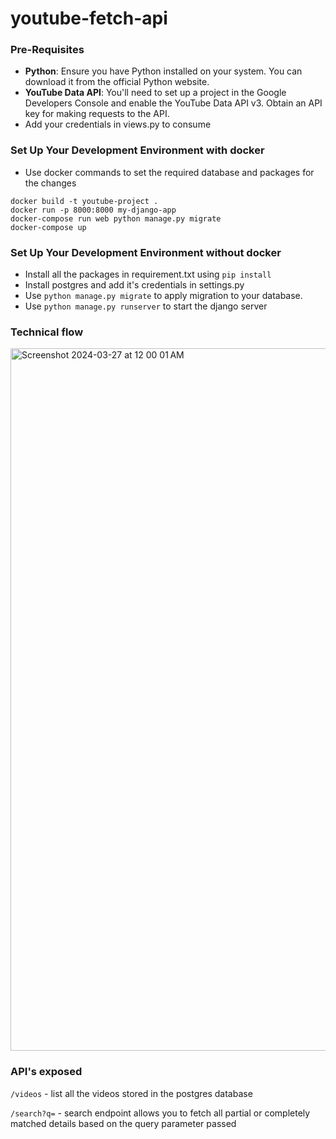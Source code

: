 # youtube-fetch-api

### Pre-Requisites

- **Python**: Ensure you have Python installed on your system. You can download it from the official Python website.
- **YouTube Data API**: You'll need to set up a project in the Google Developers Console and enable the YouTube Data API v3. Obtain an API key for making requests to the API.
- Add your credentials in views.py to consume

### Set Up Your Development Environment with docker
- Use docker commands to set the required database and packages for the changes 
```
docker build -t youtube-project .
docker run -p 8000:8000 my-django-app
docker-compose run web python manage.py migrate
docker-compose up
```

### Set Up Your Development Environment without docker
- Install all the packages in requirement.txt using `pip install`
- Install postgres and add it's credentials in settings.py
- Use `python manage.py migrate` to apply migration to your database.
- Use `python manage.py runserver` to start the django server

### Technical flow

<img width="1124" alt="Screenshot 2024-03-27 at 12 00 01 AM" src="https://github.com/LakshmiSankaraSubramanian/youtube-fetch-api/assets/72433278/30745743-f005-4d63-a74e-160f429c851b">

### API's exposed 
`/videos` - list all the videos stored in the postgres database 

`/search?q=` - search endpoint allows you to fetch all partial or completely matched details based on the query parameter passed


